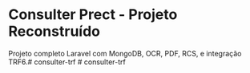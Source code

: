 # Consulter Prect - Projeto Reconstruído

Projeto completo Laravel com MongoDB, OCR, PDF, RCS, e integração TRF6.#   c o n s u l t e r - t r f  
 #   c o n s u l t e r - t r f  
 